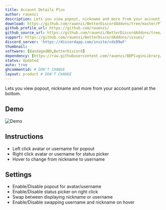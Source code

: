 ```yaml
---
title: Account Details Plus
author: rauenzi
description: Lets you view popout, nickname and more from your account panel at the bottom.
download: https://github.com/rauenzi/BetterDiscordAddons/tree/master/Plugins/AccountDetailsPlus/
github_profile_url: https://github.com/rauenzi/
github_source_url: https://github.com/rauenzi/BetterDiscordAddons/tree/master/Plugins/AccountDetailsPlus/
support: https://github.com/rauenzi/BetterDiscordAddons/issues/
discord_server: 'https://discordapp.com/invite/cdzD9wF'
thumbnail:
software: [BandagedBD,BetterDiscord]
dependency: [https://raw.githubusercontent.com/rauenzi/BDPluginLibrary/master/release/0PluginLibrary.plugin.js]
status: Updated
auto: true
ghcommentid: # DON'T CHANGE
layout: product # DON'T CHANGE
---
```

Lets you view popout, nickname and more from your account panel at the bottom.

## Demo

![Demo](https://i.zackrauen.com/0LeMdr.gif)

## Instructions

 - Left click avatar or username for popout
 - Right click avatar or username for status picker
 - Hover to change from nickname to username
 
## Settings

 - Enable/Disable popout for avatar/username
 - Enable/Disable status picker on right click
 - Swap between displaying nickname or username
 - Enable/Disable swapping username and nickname on hover


